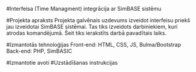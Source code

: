 #Interfeisa (Time Managment) integrācija ar SimBASE sistēmu

#Projekta apraksts
Projekta galvēnais uzdevums izveidot interfeisu priekš jau izveidotai SimBASE sistēmai. Tas tiks izveidots darbiniekiem, kuri atrodas komandējumā.
Šeit tiks ierakstīts darbā pavadītais laiks.

#Izmantotās tehnoloģijas
Front-end:
  HTML, CSS, JS, Bulma/Bootstrap
Back-end:
  PHP, SimBASIC

#Izmantotie avoti
#Uzstādīšanas instrukcijas
